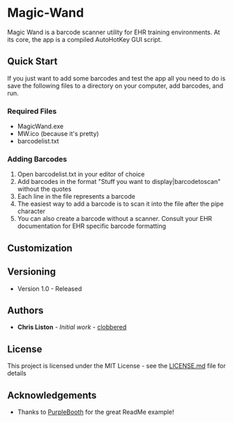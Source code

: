 # Magic-Wand
Magic Wand is a barcode scanner utility for EHR training environments. At its core, the app is a compiled AutoHotKey GUI script.

## Quick Start
If you just want to add some barcodes and test the app all you need to do is save the following files to a directory on your computer, add barcodes, and run.

### Required Files
* MagicWand.exe
* MW.ico (because it's pretty)
* barcodelist.txt

### Adding Barcodes
1. Open barcodelist.txt in your editor of choice
2. Add barcodes in the format "Stuff you want to display|barcodetoscan" without the quotes
  1. Each line in the file represents a barcode
  2. The easiest way to add a barcode is to scan it into the file after the pipe character
  3. You can also create a barcode without a scanner. Consult your EHR documentation for EHR specific barcode formatting


## Customization


## Versioning 
* Version 1.0 - Released 

## Authors
* **Chris Liston** - *Initial work* - [clobbered](https://github.com/clobbered)

## License

This project is licensed under the MIT License - see the [LICENSE.md](LICENSE.md) file for details

## Acknowledgements
* Thanks to [PurpleBooth](https://github.com/PurpleBooth) for the great ReadMe example!